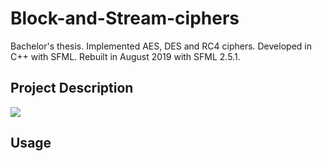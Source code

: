# Block-and-Stream-ciphers
Bachelor's thesis. Implemented AES, DES and RC4 ciphers. Developed in C++ with SFML. Rebuilt in August 2019 with SFML 2.5.1.

## Project Description

![](licenta.gif)

## Usage
